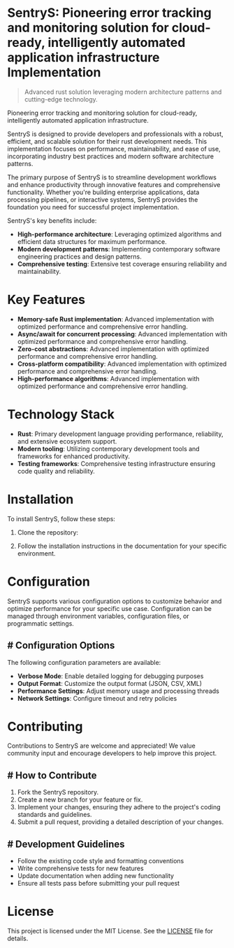 <!-- fallback_SentryS_20250807043549_68209 -->

# SentryS: Pioneering error tracking and monitoring solution for cloud-ready, intelligently automated application infrastructure Implementation
> Advanced rust solution leveraging modern architecture patterns and cutting-edge technology.

Pioneering error tracking and monitoring solution for cloud-ready, intelligently automated application infrastructure.

SentryS is designed to provide developers and professionals with a robust, efficient, and scalable solution for their rust development needs. This implementation focuses on performance, maintainability, and ease of use, incorporating industry best practices and modern software architecture patterns.

The primary purpose of SentryS is to streamline development workflows and enhance productivity through innovative features and comprehensive functionality. Whether you're building enterprise applications, data processing pipelines, or interactive systems, SentryS provides the foundation you need for successful project implementation.

SentryS's key benefits include:

* **High-performance architecture**: Leveraging optimized algorithms and efficient data structures for maximum performance.
* **Modern development patterns**: Implementing contemporary software engineering practices and design patterns.
* **Comprehensive testing**: Extensive test coverage ensuring reliability and maintainability.

# Key Features

* **Memory-safe Rust implementation**: Advanced implementation with optimized performance and comprehensive error handling.
* **Async/await for concurrent processing**: Advanced implementation with optimized performance and comprehensive error handling.
* **Zero-cost abstractions**: Advanced implementation with optimized performance and comprehensive error handling.
* **Cross-platform compatibility**: Advanced implementation with optimized performance and comprehensive error handling.
* **High-performance algorithms**: Advanced implementation with optimized performance and comprehensive error handling.

# Technology Stack

* **Rust**: Primary development language providing performance, reliability, and extensive ecosystem support.
* **Modern tooling**: Utilizing contemporary development tools and frameworks for enhanced productivity.
* **Testing frameworks**: Comprehensive testing infrastructure ensuring code quality and reliability.

# Installation

To install SentryS, follow these steps:

1. Clone the repository:


2. Follow the installation instructions in the documentation for your specific environment.

# Configuration

SentryS supports various configuration options to customize behavior and optimize performance for your specific use case. Configuration can be managed through environment variables, configuration files, or programmatic settings.

## # Configuration Options

The following configuration parameters are available:

* **Verbose Mode**: Enable detailed logging for debugging purposes
* **Output Format**: Customize the output format (JSON, CSV, XML)
* **Performance Settings**: Adjust memory usage and processing threads
* **Network Settings**: Configure timeout and retry policies

# Contributing

Contributions to SentryS are welcome and appreciated! We value community input and encourage developers to help improve this project.

## # How to Contribute

1. Fork the SentryS repository.
2. Create a new branch for your feature or fix.
3. Implement your changes, ensuring they adhere to the project's coding standards and guidelines.
4. Submit a pull request, providing a detailed description of your changes.

## # Development Guidelines

* Follow the existing code style and formatting conventions
* Write comprehensive tests for new features
* Update documentation when adding new functionality
* Ensure all tests pass before submitting your pull request

# License

This project is licensed under the MIT License. See the [LICENSE](https://github.com/sandibrrm/SentryS/blob/main/LICENSE) file for details.
